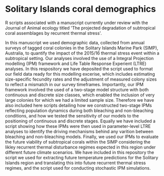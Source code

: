 # Solitary Islands coral demographics

R scripts associated with a manuscript currently under review with the Journal of Animal ecology titled 'The projected degradation of subtropical coral assemblages by recurrent thermal stress'.

In this manuscript we used demographic data, collected from annual surveys of tagged coral colonies in the Solitary Islands Marine Park (SIMP), Australia, to quantify the impact of the 2015/16 thermal stress event within a subtropical setting. Our analyses involved the use of a Integral Projection modelling (IPM) framework and Life Table Response Experient (LTRE) analyses. In this respository we have deposited the script used to format our field data ready for this modelling excerise, which includes estimating size-specific fecundity rates and the adjustment of measured colony sizes to reflect a mismatch in our survey timeframes. Importantly, our IPM framework involved the used of a two-stage model structure with both continuous and discrete size classes, which enabled the inclusion of very large colonies for which we had a limited sample size. Therefore we have also included here scripts detailing how we constructed two-stage IPMs reflecting population dynamics during both bleaching and non-bleaching conditions, and how we tested the sensitivity of our models to the positioning of continuous and discrete stages. Equally we have included a script showing how these IPMs were then used in parameter-level LTRE analyses to identify the driving mechanisms behind any varition between bleaching and non-bleaching models. Finally, we used our IPMs to evaluate the future viability of subtropical corals within the SIMP considering the likley recurrent thermal disturbance regimes expected in this region under different future climate scenarios. We have included in this repository the script we used for extracting future temperature predictions for the Solitary Islands region and translating this into future recurrent thermal stress regimes, and the script used for conducting stochastic IPM simulations.
